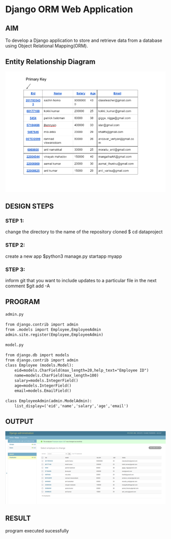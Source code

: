 # Django ORM Web Application

## AIM
To develop a Django application to store and retrieve data from a database using Object Relational Mapping(ORM).

## Entity Relationship Diagram
![OUTPUT](./key.png)

## DESIGN STEPS

### STEP 1:
change the directory to the name of the repository cloned
$ cd dataproject

### STEP 2:
create a new app
$python3 manage.py startapp myapp

### STEP 3:
inform git that you want to include updates to a particular file in the next comment
$git add -A

## PROGRAM
```
admin.py

from django.contrib import admin
from .models import Employee,EmployeeAdmin
admin.site.register(Employee,EmployeeAdmin)

model.py

from django.db import models
from django.contrib import admin
class Employee (models.Model):
    eid=models.CharField(max_length=20,help_text="Employee ID")
    name=models.CharField(max_length=100)
    salary=models.IntegerField()
    age=models.IntegerField()
    email=models.EmailField()

class EmployeeAdmin(admin.ModelAdmin):
    list_display=('eid','name','salary','age','email') 

```
## OUTPUT
![OUTPUT](./table.png)


## RESULT
program executed sucessfully